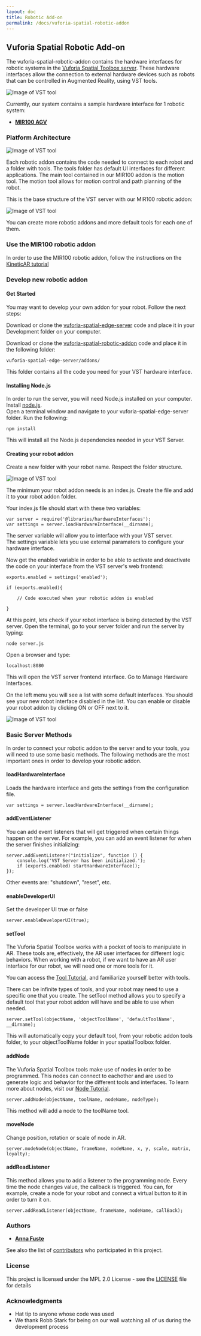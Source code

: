 ```yaml
---
layout: doc
title: Robotic Add-on
permalink: /docs/vuforia-spatial-robotic-addon
---
```


## Vuforia Spatial Robotic Add-on

The vuforia-spatial-robotic-addon contains the hardware interfaces for robotic systems in the [Vuforia Spatial Toolbox server](https://github.com/ptcrealitylab/vuforia-spatial-edge-server). 
These hardware interfaces allow the connection to external hardware devices such as robots that can be controlled in Augmented Reality, using VST tools.

![Image of VST tool](resources/gifs/mir.gif)

Currently, our system contains a sample hardware interface for 1 robotic system:
* **[MIR100 AGV](https://www.mobile-industrial-robots.com/en/solutions/robots/mir100/)**

### Platform Architecture

![Image of VST tool](resources/img/vst_roboticaddons.jpg)

Each robotic addon contains the code needed to connect to each robot and a folder with tools.
The tools folder has default UI interfaces for different applications. 
The main tool contained in our MIR100 addon is the motion tool. The motion tool allows for motion control and path planning of the robot.

This is the base structure of the VST server with our MIR100 robotic addon:

![Image of VST tool](resources/img/folders.jpg)

You can create more robotic addons and more default tools for each one of them.



### Use the MIR100 robotic addon

In order to use the MIR100 robotic addon, follow the instructions on the [KineticAR tutorial](interfaces/MIR100/README.md)

### Develop new robotic addon

#### Get Started

You may want to develop your own addon for your robot. Follow the next steps:

Download or clone the [vuforia-spatial-edge-server](https://github.com/ptcrealitylab/vuforia-spatial-edge-server) code and place it in your Development folder on your computer.

Download or clone the [vuforia-spatial-robotic-addon](https://github.com/ptcrealitylab/vuforia-spatial-robotic-addon) code and place it in the following folder:

```
vuforia-spatial-edge-server/addons/
```

This folder contains all the code you need for your VST hardware interface. 

#### Installing Node.js

In order to run the server, you will need Node.js installed on your computer. 
Install [node.js](https://nodejs.org).<br />
Open a terminal window and navigate to your vuforia-spatial-edge-server folder.
Run the following:

```
npm install
```

This will install all the Node.js dependencies needed in your VST Server. 

#### Creating your robot addon

Create a new folder with your robot name. Respect the folder structure.

![Image of VST tool](resources/img/folders_yourrobot.jpg)

The minimum your robot addon needs is an index.js. Create the file and add it to your robot addon folder.

Your index.js file should start with these two variables:

```
var server = require('@libraries/hardwareInterfaces');
var settings = server.loadHardwareInterface(__dirname);
```

The server variable will allow you to interface with your VST server.<br/>
The settings variable lets you use external paramaters to configure your hardware interface.

Now get the enabled variable in order to be able to activate and deactivate the code on your interface from the VST server's web frontend:

```
exports.enabled = settings('enabled');

if (exports.enabled){

    // Code executed when your robotic addon is enabled

}
```

At this point, lets check if your robot interface is being detected by the VST server. Open the terminal, go to your server folder and run the server by typing:

```
node server.js
```

Open a browser and type:

```
localhost:8080
```

This will open the VST server frontend interface.
Go to Manage Hardware Interfaces.

On the left menu you will see a list with some default interfaces. You should see your new robot interface disabled in the list. You can enable or disable your robot addon by clicking ON or OFF next to it.

![Image of VST tool](resources/img/myRobot.jpg)

### Basic Server Methods

In order to connect your robotic addon to the server and to your tools, you will need to use some basic methods. 
The following methods are the most important ones in order to develop your robotic addon. 

#### loadHardwareInterface
Loads the hardware interface and gets the settings from the configuration file.

```
var settings = server.loadHardwareInterface(__dirname);
```

#### addEventListener
You can add event listeners that will get triggered when certain things happen on the server.
For example, you can add an event listener for when the server finishes initializing:

```
server.addEventListener("initialize", function () {
    console.log('VST Server has been initialized.');
    if (exports.enabled) startHardwareInterface();
});
```

Other events are: "shutdown", "reset", etc.

#### enableDeveloperUI
Set the developer UI true or false

```
server.enableDeveloperUI(true);
```

#### setTool

The Vuforia Spatial Toolbox works with a pocket of tools to manipulate in AR. These tools are, effectively, the AR user interfaces for different logic behaviors.
When working with a robot, if we want to have an AR user interface for our robot, we will need one or more tools for it.

You can access the [Tool Tutorial](https://github.com/ptcrealitylab/vuforia-spatial-toolbox-documentation/blob/master/make%20tools/toolTutorial.md), and familiarize yourself better with tools.

There can be infinite types of tools, and your robot may need to use a specific one that you create.
The setTool method allows you to specify a default tool that your robot addon will have and be able to use when needed.

```
server.setTool(objectName, 'objectToolName', 'defaultToolName', __dirname);
```

This will automatically copy your default tool, from your robotic addon tools folder, to your objectToolName folder in your spatialToolbox folder.

#### addNode

The Vuforia Spatial Toolbox tools make use of nodes in order to be programmed. This nodes can connect to eachother and are used to generate logic and behavior for the different tools and interfaces.
To learn more about nodes, visit our [Node Tutorial](https://github.com/ptcrealitylab/vuforia-spatial-toolbox-documentation/blob/master/make%20tools/toolboxNodes.md).

```
server.addNode(objectName, toolName, nodeName, nodeType); 
```

This method will add a node to the toolName tool.

#### moveNode

Change position, rotation or scale of node in AR.

```
server.modeNode(objectName, frameName, nodeName, x, y, scale, matrix, loyalty); 
```

#### addReadListener

This method allows you to add a listener to the programming node. Every time the node changes value, the callback is triggered.
You can, for example, create a node for your robot and connect a virtual button to it in order to turn it on.

```
server.addReadListener(objectName, frameName, nodeName, callBack);
```

### Authors

* **[Anna Fuste](https://github.com/afustePTC)**

See also the list of [contributors](https://github.com/ptcrealitylab/vuforia-spatial-robotic-addon/graphs/contributors) who participated in this project.

### License

This project is licensed under the MPL 2.0 License - see the [LICENSE](LICENSE) file for details

### Acknowledgments

* Hat tip to anyone whose code was used
* We thank Robb Stark for being on our wall watching all of us during the development process

